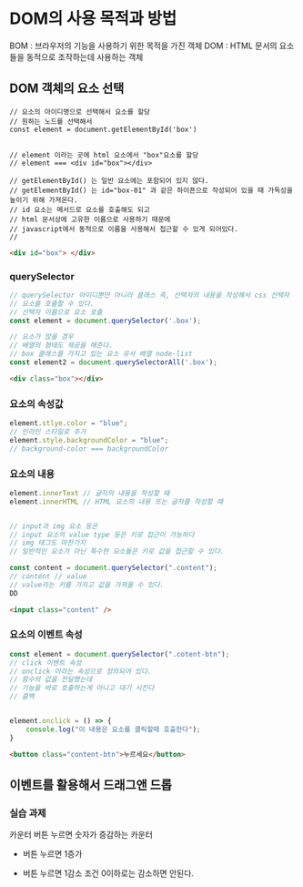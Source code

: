 # DOM의 사용 목적과 방법

BOM : 브라우저의 기능을 사용하기 위한 목적을 가진 객체
DOM : HTML 문서의 요소들을 동적으로 조작하는데 사용하는 객체

## DOM 객체의 요소 선택

```js브라우저의 기능을 사용하기 위한 목적을 가진 객체
// 요소의 아이디명으로 선택해서 요소를 할당
// 원하는 노드를 선택해서
const element = document.getElementById('box')


// element 이라는 곳에 html 요소에서 "box"요소를 할당
// element === <div id="box"></div>

// getElementById() 는 일반 요소에는 포함되어 있지 않다.
// getElementById() 는 id="box-01" 과 같은 하이픈으로 작성되어 있을 때 가독성을 높이기 위해 가져온다.
// id 요소는 메서드로 요소를 호출해도 되고
// html 문서상에 고유한 이름으로 사용하기 때문에
// javascript에서 동적으로 이름을 사용해서 접근할 수 있게 되어있다.
// 
```

```html
<div id="box"> </div>
```

### querySelector 

```js
// querySelector 아이디뿐만 아니라 클래스 즉, 선택자의 내용을 작성해서 css 선택자
// 요소를 호출할 수 있다.
// 선택자 이름으로 요소 호출
const element = document.querySelector('.box');

// 요소가 많을 경우
// 배열의 형태도 제공을 해준다.
// box 클래스를 가지고 있는 요소 유사 배열 node-list
const element2 = document.querySelectorAll('.box');
```

```html
<div class="box"></div>
```

### 요소의 속성값

```js
element.stlye.color = "blue";
// 인라인 스타일로 추가
element.style.backgroundColor = "blue";
// background-color === backgroundColor
```

### 요소의 내용 

```js
element.innerText // 글자의 내용을 작성할 때
element.innerHTML // HTML 요소의 내용 또는 글자를 작성할 때


// input과 img 요소 등은
// input 요소의 value type 등은 키로 접근이 가능하다
// img 태그도 마찬가지 
// 일반적인 요소가 아닌 특수한 요소들은 키로 값을 접근할 수 있다.

const content = document.querySelector(".content");
// content // value
// value라는 키를 가지고 값을 가져올 수 있다.
DD
```


```html
<input class="content" />
```


### 요소의 이벤트 속성

```js
const element = document.querySelector(".cotent-btn");
// click 이벤트 속성
// onclick 이라는 속성으로 정의되어 있다.
// 함수의 값을 전달했는데 
// 기능을 바로 호출하는게 아니고 대기 시킨다
// 콜백


element.onclick = () => {
    console.log("이 내용은 요소를 클릭할때 호출한다");
} 
```

```html
<button class="content-btn">누르세요</button>
```

## 이벤트를 활용해서 드래그앤 드롭

### 실습 과제

카운터
버튼 누르면 숫자가 증감하는 카운터 
+ 버튼 누르면 1증가 
- 버튼 누르면 1감소
 조건 0이하로는 감소하면 안된다.

